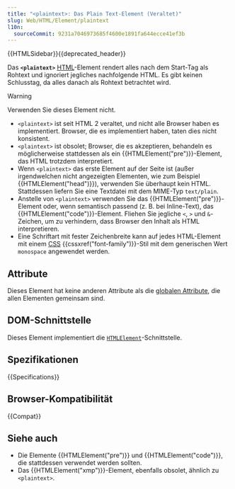 ```yaml
---
title: "<plaintext>: Das Plain Text-Element (Veraltet)"
slug: Web/HTML/Element/plaintext
l10n:
  sourceCommit: 9231a7046973685f4600e1891fa644ecce41ef3b
---
```


{{HTMLSidebar}}{{deprecated_header}}

Das **`<plaintext>`** [HTML](/de/docs/Web/HTML)-Element rendert alles nach dem Start-Tag als Rohtext und ignoriert jegliches nachfolgende HTML. Es gibt keinen Schlusstag, da alles danach als Rohtext betrachtet wird.

> [!WARNING]
> Verwenden Sie dieses Element nicht.
>
> - `<plaintext>` ist seit HTML 2 veraltet, und nicht alle Browser haben es implementiert. Browser, die es implementiert haben, taten dies nicht konsistent.
> - `<plaintext>` ist obsolet; Browser, die es akzeptieren, behandeln es möglicherweise stattdessen als ein {{HTMLElement("pre")}}-Element, das HTML trotzdem interpretiert.
> - Wenn `<plaintext>` das erste Element auf der Seite ist (außer irgendwelchen nicht angezeigten Elementen, wie zum Beispiel {{HTMLElement("head")}}), verwenden Sie überhaupt kein HTML. Stattdessen liefern Sie eine Textdatei mit dem MIME-Typ `text/plain`.
> - Anstelle von `<plaintext>` verwenden Sie das {{HTMLElement("pre")}}-Element oder, wenn semantisch passend (z. B. bei Inline-Text), das {{HTMLElement("code")}}-Element. Fliehen Sie jegliche `<`, `>` und `&`-Zeichen, um zu verhindern, dass Browser den Inhalt als HTML interpretieren.
> - Eine Schriftart mit fester Zeichenbreite kann auf jedes HTML-Element mit einem [CSS](/de/docs/Web/CSS) {{cssxref("font-family")}}-Stil mit dem generischen Wert `monospace` angewendet werden.

## Attribute

Dieses Element hat keine anderen Attribute als die [globalen Attribute](/de/docs/Web/HTML/Global_attributes), die allen Elementen gemeinsam sind.

## DOM-Schnittstelle

Dieses Element implementiert die [`HTMLElement`](/de/docs/Web/API/HTMLElement)-Schnittstelle.

## Spezifikationen

{{Specifications}}

## Browser-Kompatibilität

{{Compat}}

## Siehe auch

- Die Elemente {{HTMLElement("pre")}} und {{HTMLElement("code")}}, die stattdessen verwendet werden sollten.
- Das {{HTMLElement("xmp")}}-Element, ebenfalls obsolet, ähnlich zu `<plaintext>`.
